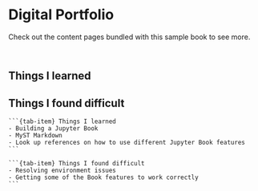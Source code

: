 # Digital Portfolio

Check out the content pages bundled with this sample book to see more.

```{tableofcontents}
```
```{contents}
```

## Things I learned

## Things I found difficult

````{tab-set}
```{tab-item} Things I learned
- Building a Jupyter Book
- MyST Markdown
- Look up references on how to use different Jupyter Book features
```

```{tab-item} Things I found difficult
- Resolving environment issues
- Getting some of the Book features to work correctly
```
````